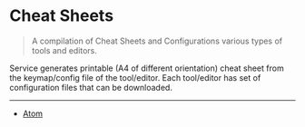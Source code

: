 Cheat Sheets
============

> A compilation of Cheat Sheets and Configurations various types of tools and editors.

Service generates printable (A4 of different orientation) cheat sheet from the keymap/config file of the tool/editor. Each tool/editor has set of configuration files that can be downloaded.

___

* [Atom](src/atom/ATOM.md)

